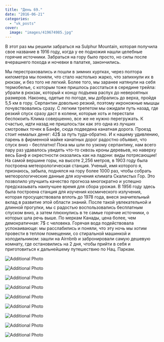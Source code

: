 ```yaml
---
title: "День 69."
date: "2016-06-21"
categories: 
  - "vk_posts"
cover:
  image: "images/419674985.jpg"
---
```


В этот раз мы решили забраться на Sulphur Mountain, которая получила свое название в 1916 году, когда у ее подножия нашли целебные горячие источники. Забраться на гору было просто, но силы после вчерашнего похода и ночевки в палатке, закончились.

<!--more-->

Мы перестраховались и пошли в зимних куртках, через полтора километра мы поняли, что стало настолько жарко, что запихнули их в рюкзак, и без того не легкий. Более того, мы заранее натянули на себя термобелье, с которым тоже пришлось расстаться в середине трейла: убрали в рюкзак, который к концу подъема распух до невероятных размеров. Наконец, одетые по погоде, мы добрались до верха, пройдя 5,5 км в гору. Серпантин довольно резкий, поэтому икроножные мышцы почувствовались сразу. С легким трепетом мы ожидали путь назад, где резкий спуск сразу даст в колени, которые хоть и перестали беспокоить Клима совершенно, все же не нужно перегружать. К счастью, идти назад не пришлось:так как это одна из лучших смотровых точек в Банфе, сюда подведена канатная дорога. Проезд стоит немалых денег: 42$ за путь туда-обратно. И к нашему удивлению, парень в фирменной майке канатных дорог радостно объявил, что спуск вниз - бесплатно! Пока мы шли по узкому серпантину, нам всего пару раз удавалось увидеть что-то сквозь кроны деревьев, но наверху весь Банф и окрестности оказались как на ладони: виды потрясающие! На самой вершине горы, на высоте 2,256 метров, в 1903 году была построена метеорологическая станция. Ученый, имя которого я, признаюсь, забыла, поднялся на гору более 1000 раз, чтобы собрать метеорологические данные для изучения климата Скалистых Гор. Это позволило улучшить качество прогноза многократно и успешно предсказывать наилучшее время для сбора урожая. В 1956 году здесь была построена станция для изучения космического излучения, которая просуществовала вплоть до 1978 года, внеся значительный вклад в развитие этой области знаний. После такой увлекательной и длинной прогулки, мы с радостью воспользовались бесплатным спуском вниз, а затем плюхнулись в те самые горячие источники, о которых шла речь выше. По меркам Канады, цена более, чем демократичная: 7$ с человека. Горячая вода подействовала успокаивающе: мы расслабились и поняли, что эту ночь мы хотим провести в теплом помещении, со стиральной машинкой и холодильником: зашли на Airnbnb и забронировали самую дешевую комнату, где остановились на 2 дня, чтобы прийти в себя и приготовиться к дальнейшему путешествию по Нац. Паркам.

![Additional Photo](https://vodpop.ru/wp-content/uploads/2023/07/419674986.jpg)

![Additional Photo](https://vodpop.ru/wp-content/uploads/2023/07/419674987.jpg)

![Additional Photo](https://vodpop.ru/wp-content/uploads/2023/07/419674988.jpg)

![Additional Photo](https://vodpop.ru/wp-content/uploads/2023/07/419674989.jpg)

![Additional Photo](https://vodpop.ru/wp-content/uploads/2023/07/419674990.jpg)

![Additional Photo](https://vodpop.ru/wp-content/uploads/2023/07/419674991.jpg)

![Additional Photo](https://vodpop.ru/wp-content/uploads/2023/07/419674992.jpg)

![Additional Photo](https://vodpop.ru/wp-content/uploads/2023/07/419674993.jpg)

![Additional Photo](https://vodpop.ru/wp-content/uploads/2023/07/419674994.jpg)
